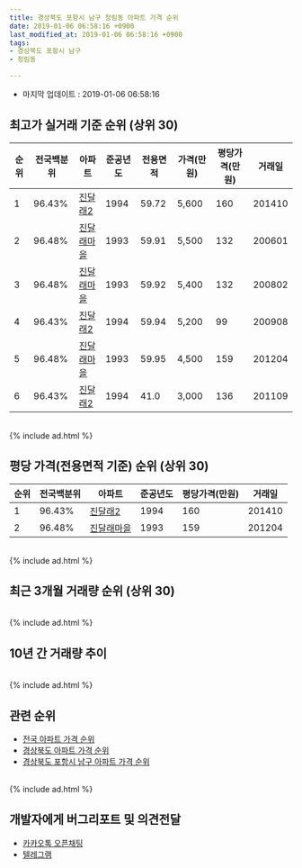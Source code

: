 ```yaml
---
title: 경상북도 포항시 남구 청림동 아파트 가격 순위
date: 2019-01-06 06:58:16 +0900
last_modified_at: 2019-01-06 06:58:16 +0900
tags:
- 경상북도 포항시 남구
- 청림동

---
```


* 마지막 업데이트 : 2019-01-06 06:58:16

## 최고가 실거래 기준 순위 (상위 30)


|순위|전국백분위|아파트|준공년도|전용면적|가격(만원)|평당가격(만원)|거래일|
|---|---|---|---|---|---|---|---|
|1|96.43%|[진달래2](https://search.naver.com/search.naver?query=%EA%B2%BD%EC%83%81%EB%B6%81%EB%8F%84+%ED%8F%AC%ED%95%AD%EC%8B%9C+%EB%82%A8%EA%B5%AC+%EC%B2%AD%EB%A6%BC%EB%8F%99+%EC%A7%84%EB%8B%AC%EB%9E%982)|1994|59.72|5,600|160|201410|
|2|96.48%|[진달래마을](https://search.naver.com/search.naver?query=%EA%B2%BD%EC%83%81%EB%B6%81%EB%8F%84+%ED%8F%AC%ED%95%AD%EC%8B%9C+%EB%82%A8%EA%B5%AC+%EC%B2%AD%EB%A6%BC%EB%8F%99+%EC%A7%84%EB%8B%AC%EB%9E%98%EB%A7%88%EC%9D%84)|1993|59.91|5,500|132|200601|
|3|96.48%|[진달래마을](https://search.naver.com/search.naver?query=%EA%B2%BD%EC%83%81%EB%B6%81%EB%8F%84+%ED%8F%AC%ED%95%AD%EC%8B%9C+%EB%82%A8%EA%B5%AC+%EC%B2%AD%EB%A6%BC%EB%8F%99+%EC%A7%84%EB%8B%AC%EB%9E%98%EB%A7%88%EC%9D%84)|1993|59.92|5,400|132|200802|
|4|96.43%|[진달래2](https://search.naver.com/search.naver?query=%EA%B2%BD%EC%83%81%EB%B6%81%EB%8F%84+%ED%8F%AC%ED%95%AD%EC%8B%9C+%EB%82%A8%EA%B5%AC+%EC%B2%AD%EB%A6%BC%EB%8F%99+%EC%A7%84%EB%8B%AC%EB%9E%982)|1994|59.94|5,200|99|200908|
|5|96.48%|[진달래마을](https://search.naver.com/search.naver?query=%EA%B2%BD%EC%83%81%EB%B6%81%EB%8F%84+%ED%8F%AC%ED%95%AD%EC%8B%9C+%EB%82%A8%EA%B5%AC+%EC%B2%AD%EB%A6%BC%EB%8F%99+%EC%A7%84%EB%8B%AC%EB%9E%98%EB%A7%88%EC%9D%84)|1993|59.95|4,500|159|201204|
|6|96.43%|[진달래2](https://search.naver.com/search.naver?query=%EA%B2%BD%EC%83%81%EB%B6%81%EB%8F%84+%ED%8F%AC%ED%95%AD%EC%8B%9C+%EB%82%A8%EA%B5%AC+%EC%B2%AD%EB%A6%BC%EB%8F%99+%EC%A7%84%EB%8B%AC%EB%9E%982)|1994|41.0|3,000|136|201109|


<br>
{% include ad.html %}
<br>

## 평당 가격(전용면적 기준) 순위 (상위 30)


|순위|전국백분위|아파트|준공년도|평당가격(만원)|거래일|
|---|---|---|---|---|---|
|1|96.43%|[진달래2](https://search.naver.com/search.naver?query=%EA%B2%BD%EC%83%81%EB%B6%81%EB%8F%84+%ED%8F%AC%ED%95%AD%EC%8B%9C+%EB%82%A8%EA%B5%AC+%EC%B2%AD%EB%A6%BC%EB%8F%99+%EC%A7%84%EB%8B%AC%EB%9E%982)|1994|160|201410|
|2|96.48%|[진달래마을](https://search.naver.com/search.naver?query=%EA%B2%BD%EC%83%81%EB%B6%81%EB%8F%84+%ED%8F%AC%ED%95%AD%EC%8B%9C+%EB%82%A8%EA%B5%AC+%EC%B2%AD%EB%A6%BC%EB%8F%99+%EC%A7%84%EB%8B%AC%EB%9E%98%EB%A7%88%EC%9D%84)|1993|159|201204|


<br>
{% include ad.html %}
<br>

## 최근 3개월 거래량 순위 (상위 30)


<div style="width:100%;">
    <canvas id="deal_count_ranking" height="250"></canvas>
</div>


<script>
new Chart(document.getElementById("deal_count_ranking"), {
    type: 'horizontalBar',
    data: {
        labels: ['진달래마을'],
        datasets: [{
            label: '실거래 수',
            data: [3],
            borderColor: "rgba(255, 0, 128, 1)",
            backgroundColor: "rgba(255, 0, 128, 0.5)",
            fill: false,
        }]
    },
    options: {
        responsive: true,
        title: {
            display: true,
            text: '최근 3개월 거래량 순위'
        },
        tooltips: {
            mode: 'index',
            intersect: false,
            callbacks: {
                title: function(tooltipItems, data) {
                    return "실거래 수:";
                },
                label: function(tooltipItem, data) {
                    return data.labels[tooltipItem.index] + ": " + tooltipItem.xLabel;
                }
            }
        },
        hover: {
            mode: 'nearest',
            intersect: true
        },
        scales: {
            xAxes: [{
                display: true,
                scaleLabel: {
                    display: true,
                    labelString: '실거래 수'
                },
                ticks: {
                    suggestedMin: 0,
                }
            }],
            yAxes: [{
                display: true,
                ticks: {
                    autoSkip: false,
                    callback: function(value, index, values) {
                        if (value.length > 15)
                            return value.substr(0, 13) + "...";
                        else
                            return value;
                    }
                },
                scaleLabel: {
                    display: false,
                }
            }]
        }
    }
});

</script>


<br>
{% include ad.html %}
<br>

## 10년 간 거래량 추이


<div style="width:100%;">
    <canvas id="deal_progress" height="250"></canvas>
</div>

<script>
new Chart(document.getElementById("deal_progress"), {
    type: 'line',
    data: {
        labels: ['200901','200902','200903','200904','200905','200906','200907','200908','200909','200910','200911','200912','201001','201002','201003','201004','201005','201006','201007','201008','201009','201010','201011','201012','201101','201102','201103','201104','201105','201106','201107','201108','201109','201110','201111','201112','201201','201202','201203','201204','201205','201206','201207','201208','201209','201210','201211','201212','201301','201302','201303','201304','201305','201306','201307','201308','201309','201310','201311','201312','201401','201402','201403','201404','201405','201406','201407','201408','201409','201410','201411','201412','201501','201502','201503','201504','201505','201506','201507','201508','201509','201510','201511','201512','201601','201602','201603','201604','201605','201606','201607','201608','201609','201610','201611','201612','201701','201702','201703','201704','201705','201706','201707','201708','201709','201710','201711','201712','201801','201802','201803','201804','201805','201806','201807','201808','201809','201810','201811','201812','201901'],
        datasets: [{
            label: '실거래 수',
            pointRadius: 1,
            data: [0, 1, 2, 2, 2, 1, 0, 1, 1, 0, 4, 1, 0, 1, 2, 3, 2, 0, 2, 1, 1, 3, 3, 2, 0, 4, 1, 1, 1, 0, 1, 3, 1, 1, 3, 0, 2, 2, 1, 2, 1, 3, 2, 1, 4, 1, 1, 2, 2, 4, 1, 0, 4, 2, 1, 2, 1, 1, 1, 3, 2, 1, 4, 2, 2, 1, 2, 2, 3, 3, 1, 1, 4, 1, 5, 2, 2, 3, 1, 0, 1, 1, 1, 2, 0, 0, 2, 3, 3, 3, 0, 0, 1, 2, 1, 0, 0, 0, 2, 0, 1, 2, 1, 3, 1, 3, 2, 2, 0, 1, 1, 2, 0, 1, 0, 0, 1, 2, 2, 1, 0],
            borderColor: "rgba(255, 201, 14, 1)",
            backgroundColor: "rgba(255, 201, 14, 0.5)",
            fill: true,
        }]
    },
    options: {
        responsive: true,
        title: {
            display: true,
            text: '10년간 거래량 추이'
        },
        tooltips: {
            mode: 'index',
            intersect: false,
        },
        hover: {
            mode: 'nearest',
            intersect: true
        },
        scales: {
            xAxes: [{
                display: true,
                scaleLabel: {
                    display: true,
                    labelString: '년/월'
                }
            }],
            yAxes: [{
                display: true,
                ticks: {
                    suggestedMin: 0,
                },
                scaleLabel: {
                    display: true,
                    labelString: '실거래 수'
                }
            }]
        }
    }
});

</script>


<br>
{% include ad.html %}
<br>

## 관련 순위

- [전국 아파트 가격 순위](https://inasie.github.io/apt-ranking/전국)
- [경상북도 아파트 가격 순위](https://inasie.github.io/apt-ranking/경상북도)
- [경상북도 포항시 남구 아파트 가격 순위](https://inasie.github.io/apt-ranking/경상북도-포항시-남구)


<br>
{% include ad.html %}
<br>

## 개발자에게 버그리포트 및 의견전달

- [카카오톡 오픈채팅](https://open.kakao.com/o/gLJUAP4)
- [텔레그램](https://t.me/inasie)

